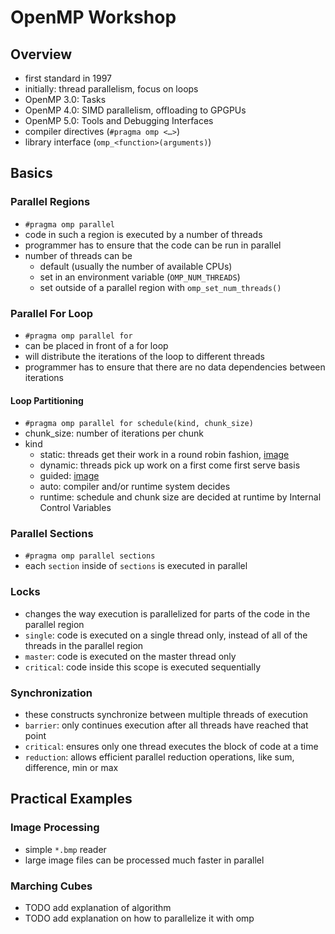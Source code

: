 # OpenMP Workshop

## Overview

- first standard in 1997
- initially: thread parallelism, focus on loops
- OpenMP 3.0: Tasks
- OpenMP 4.0: SIMD parallelism, offloading to GPGPUs
- OpenMP 5.0: Tools and Debugging Interfaces
- compiler directives (`#pragma omp <…>`)
- library interface (`omp_<function>(arguments)`)

## Basics

### Parallel Regions

- `#pragma omp parallel`
- code in such a region is executed by a number of threads
- programmer has to ensure that the code can be run in parallel
- number of threads can be
    - default (usually the number of available CPUs)
    - set in an environment variable (`OMP_NUM_THREADS`)
    - set outside of a parallel region with `omp_set_num_threads()`

### Parallel For Loop

- `#pragma omp parallel for`
- can be placed in front of a for loop
- will distribute the iterations of the loop to different threads
- programmer has to ensure that there are no data dependencies between iterations

#### Loop Partitioning

- `#pragma omp parallel for schedule(kind, chunk_size)`
- chunk_size: number of iterations per chunk
- kind
    - static: threads get their work in a round robin fashion, [image](static_scheduling.png)
    - dynamic: threads pick up work on a first come first serve basis
    - guided: [image](guided_scheduling.png)
    - auto: compiler and/or runtime system decides
    - runtime: schedule and chunk size are decided at runtime by Internal Control Variables

### Parallel Sections

- `#pragma omp parallel sections`
- each `section` inside of `sections` is executed in parallel

### Locks

- changes the way execution is parallelized for parts of the code in the parallel region
- `single`: code is executed on a single thread only, instead of all of the threads in the parallel region
- `master`: code is executed on the master thread only
- `critical`: code inside this scope is executed sequentially

### Synchronization

- these constructs synchronize between multiple threads of execution
- `barrier`: only continues execution after all threads have reached that point
- `critical`: ensures only one thread executes the block of code at a time
- `reduction`: allows efficient parallel reduction operations, like sum, difference, min or max



## Practical Examples

### Image Processing

- simple `*.bmp` reader
- large image files can be processed much faster in parallel

### Marching Cubes

- TODO add explanation of algorithm
- TODO add explanation on how to parallelize it with omp
